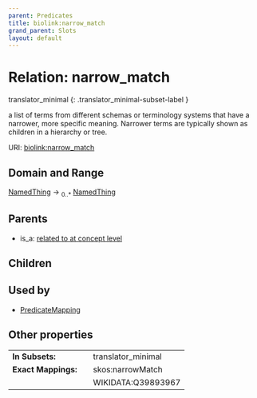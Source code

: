 ```yaml
---
parent: Predicates
title: biolink:narrow_match
grand_parent: Slots
layout: default
---
```


# Relation: narrow_match

translator_minimal
{: .translator_minimal-subset-label }


a list of terms from different schemas or terminology systems that have a narrower, more specific meaning. Narrower terms are typically shown as children in a hierarchy or tree.

URI: [biolink:narrow_match](https://w3id.org/biolink/vocab/narrow_match)

## Domain and Range

[NamedThing](NamedThing.md) ->  <sub>0..\*</sub> [NamedThing](NamedThing.md)

## Parents

 *  is_a: [related to at concept level](related_to_at_concept_level.md)

## Children


## Used by

 * [PredicateMapping](PredicateMapping.md)

## Other properties

|  |  |  |
| --- | --- | --- |
| **In Subsets:** | | translator_minimal |
| **Exact Mappings:** | | skos:narrowMatch |
|  | | WIKIDATA:Q39893967 |

